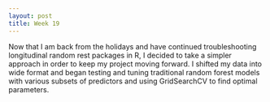 ```yaml
---
layout: post
title: Week 19
---
```


Now that I am back from the holidays and have continued troubleshooting longitudinal random rest packages in R, I decided to take a simpler approach in order to keep my project moving forward. I shifted my data into wide format and began testing and tuning traditional random forest models with various subsets of predictors and using GridSearchCV to find optimal parameters.
